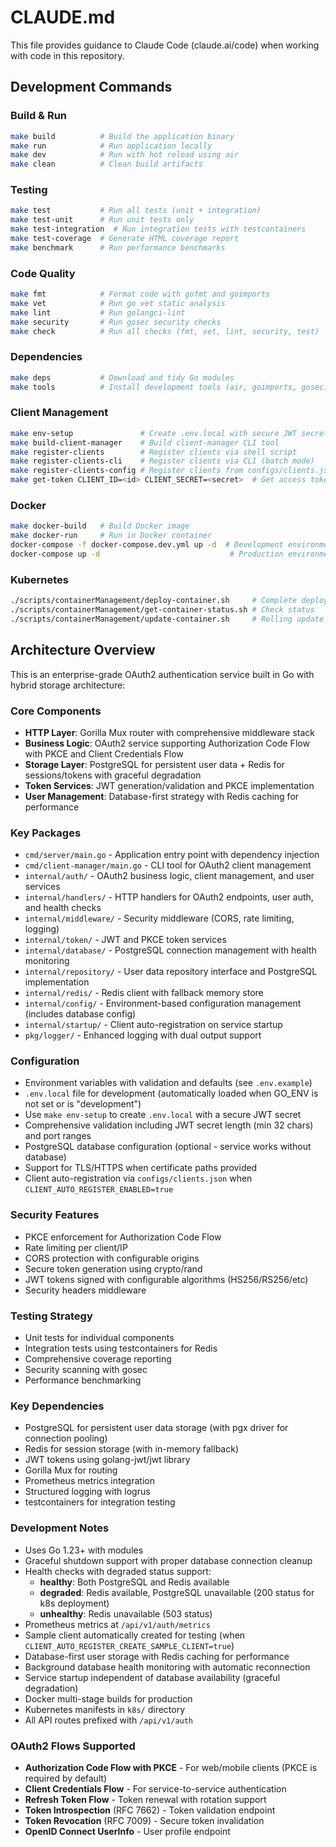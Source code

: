 # CLAUDE.md

This file provides guidance to Claude Code (claude.ai/code) when working with code in this repository.

## Development Commands

### Build & Run

```bash
make build          # Build the application binary
make run            # Run application locally
make dev            # Run with hot reload using air
make clean          # Clean build artifacts
```

### Testing

```bash
make test           # Run all tests (unit + integration)
make test-unit      # Run unit tests only
make test-integration  # Run integration tests with testcontainers
make test-coverage  # Generate HTML coverage report
make benchmark      # Run performance benchmarks
```

### Code Quality

```bash
make fmt            # Format code with gofmt and goimports
make vet            # Run go vet static analysis
make lint           # Run golangci-lint
make security       # Run gosec security checks
make check          # Run all checks (fmt, vet, lint, security, test)
```

### Dependencies

```bash
make deps           # Download and tidy Go modules
make tools          # Install development tools (air, goimports, gosec)
```

### Client Management

```bash
make env-setup               # Create .env.local with secure JWT secret
make build-client-manager    # Build client-manager CLI tool
make register-clients        # Register clients via shell script
make register-clients-cli    # Register clients via CLI (batch mode)
make register-clients-config # Register clients from configs/clients.json
make get-token CLIENT_ID=<id> CLIENT_SECRET=<secret>  # Get access token for testing
```

### Docker

```bash
make docker-build   # Build Docker image
make docker-run     # Run in Docker container
docker-compose -f docker-compose.dev.yml up -d  # Development environment
docker-compose up -d                             # Production environment
```

### Kubernetes

```bash
./scripts/containerManagement/deploy-container.sh     # Complete deployment
./scripts/containerManagement/get-container-status.sh # Check status
./scripts/containerManagement/update-container.sh     # Rolling update
```

## Architecture Overview

This is an enterprise-grade OAuth2 authentication service built in Go with hybrid storage architecture:

### Core Components

- **HTTP Layer**: Gorilla Mux router with comprehensive middleware stack
- **Business Logic**: OAuth2 service supporting Authorization Code Flow with PKCE and Client Credentials Flow
- **Storage Layer**: PostgreSQL for persistent user data + Redis for sessions/tokens with graceful degradation
- **Token Services**: JWT generation/validation and PKCE implementation
- **User Management**: Database-first strategy with Redis caching for performance

### Key Packages

- `cmd/server/main.go` - Application entry point with dependency injection
- `cmd/client-manager/main.go` - CLI tool for OAuth2 client management
- `internal/auth/` - OAuth2 business logic, client management, and user services
- `internal/handlers/` - HTTP handlers for OAuth2 endpoints, user auth, and health checks
- `internal/middleware/` - Security middleware (CORS, rate limiting, logging)
- `internal/token/` - JWT and PKCE token services
- `internal/database/` - PostgreSQL connection management with health monitoring
- `internal/repository/` - User data repository interface and PostgreSQL implementation
- `internal/redis/` - Redis client with fallback memory store
- `internal/config/` - Environment-based configuration management (includes database config)
- `internal/startup/` - Client auto-registration on service startup
- `pkg/logger/` - Enhanced logging with dual output support

### Configuration

- Environment variables with validation and defaults (see `.env.example`)
- `.env.local` file for development (automatically loaded when GO_ENV is not set or is "development")
- Use `make env-setup` to create `.env.local` with a secure JWT secret
- Comprehensive validation including JWT secret length (min 32 chars) and port ranges
- PostgreSQL database configuration (optional - service works without database)
- Support for TLS/HTTPS when certificate paths provided
- Client auto-registration via `configs/clients.json` when `CLIENT_AUTO_REGISTER_ENABLED=true`

### Security Features

- PKCE enforcement for Authorization Code Flow
- Rate limiting per client/IP
- CORS protection with configurable origins
- Secure token generation using crypto/rand
- JWT tokens signed with configurable algorithms (HS256/RS256/etc)
- Security headers middleware

### Testing Strategy

- Unit tests for individual components
- Integration tests using testcontainers for Redis
- Comprehensive coverage reporting
- Security scanning with gosec
- Performance benchmarking

### Key Dependencies

- PostgreSQL for persistent user data storage (with pgx driver for connection pooling)
- Redis for session storage (with in-memory fallback)
- JWT tokens using golang-jwt/jwt library
- Gorilla Mux for routing
- Prometheus metrics integration
- Structured logging with logrus
- testcontainers for integration testing

### Development Notes

- Uses Go 1.23+ with modules
- Graceful shutdown support with proper database connection cleanup
- Health checks with degraded status support:
  - **healthy**: Both PostgreSQL and Redis available
  - **degraded**: Redis available, PostgreSQL unavailable (200 status for k8s deployment)
  - **unhealthy**: Redis unavailable (503 status)
- Prometheus metrics at `/api/v1/auth/metrics`
- Sample client automatically created for testing (when `CLIENT_AUTO_REGISTER_CREATE_SAMPLE_CLIENT=true`)
- Database-first user storage with Redis caching for performance
- Background database health monitoring with automatic reconnection
- Service startup independent of database availability (graceful degradation)
- Docker multi-stage builds for production
- Kubernetes manifests in `k8s/` directory
- All API routes prefixed with `/api/v1/auth`

### OAuth2 Flows Supported

- **Authorization Code Flow with PKCE** - For web/mobile clients (PKCE is required by default)
- **Client Credentials Flow** - For service-to-service authentication
- **Refresh Token Flow** - Token renewal with rotation support
- **Token Introspection** (RFC 7662) - Token validation endpoint
- **Token Revocation** (RFC 7009) - Secure token invalidation
- **OpenID Connect UserInfo** - User profile endpoint
